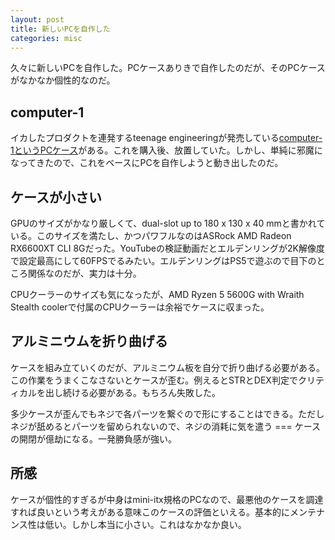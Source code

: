 ```yaml
---
layout: post
title: 新しいPCを自作した
categories: misc
---
```


久々に新しいPCを自作した。PCケースありきで自作したのだが、そのPCケースがなかなか個性的なのだ。

## computer-1

イカしたプロダクトを連発するteenage engineeringが発売している[computer-1というPCケース](https://teenage.engineering/products/computer-1)がある。これを購入後、放置していた。しかし、単純に邪魔になってきたので、これをベースにPCを自作しようと動き出したのだ。

## ケースが小さい

GPUのサイズがかなり厳しくて、dual-slot up to 180 x 130 x 40 mmと書かれている。このサイズを満たし、かつパワフルなのはASRock AMD Radeon RX6600XT CLI 8Gだった。YouTubeの検証動画だとエルデンリングが2K解像度で設定最高にして60FPSでるみたい。エルデンリングはPS5で遊ぶので目下のところ関係なのだが、実力は十分。

CPUクーラーのサイズも気になったが、AMD Ryzen 5 5600G with Wraith Stealth coolerで付属のCPUクーラーは余裕でケースに収まった。

## アルミニウムを折り曲げる

ケースを組み立ていくのだが、アルミニウム板を自分で折り曲げる必要がある。この作業をうまくこなさないとケースが歪む。例えるとSTRとDEX判定でクリティカルを出し続ける必要がある。もちろん失敗した。

多少ケースが歪んでもネジで各パーツを繋ぐので形にすることはできる。ただしネジが舐めるとパーツを留められないので、ネジの消耗に気を遣う === ケースの開閉が億劫になる。一発勝負感が強い。


## 所感

ケースが個性的すぎるが中身はmini-itx規格のPCなので、最悪他のケースを調達すれば良いという考えがある意味このケースの評価といえる。基本的にメンテナンス性は低い。しかし本当に小さい。これはなかなか良い。
